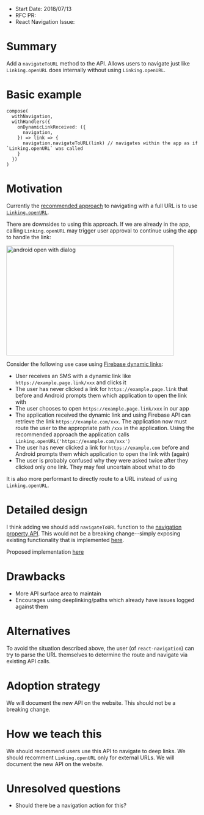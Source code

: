 - Start Date: 2018/07/13
- RFC PR:
- React Navigation Issue:

# Summary

Add a `navigateToURL` method to the API. Allows users to navigate just like `Linking.openURL` does internally without using `Linking.openURL`.

# Basic example

```
compose(
  withNavigation,
  withHandlers({
    onDynamicLinkReceived: ({
      navigation,
    }) => link => {
      navigation.navigateToURL(link) // navigates within the app as if `Linking.openURL` was called
    }
  })
)
```

# Motivation

Currently the [recommended approach](https://github.com/react-navigation/react-navigation/issues/266#issuecomment-363899405) to navigating with a full URL is to use [`Linking.openURL`](https://facebook.github.io/react-native/docs/linking.html).

There are downsides to using this approach. If we are already in the app, calling `Linking.openURL` may trigger user
approval to continue using the app to handle the link:

<img alt="android open with dialog" src="https://codelabs.developers.google.com/codelabs/android-deep-linking/img/48c972de20b04439760ad17d9b57d5fe.png" width="439" height="287" />

Consider the following use case using [Firebase dynamic links](https://firebase.google.com/docs/dynamic-links/):

- User receives an SMS with a dynamic link like `https://example.page.link/xxx` and clicks it
- The user has never clicked a link for `https://example.page.link` that before and Android prompts them which application to open the link with
- The user chooses to open `https://example.page.link/xxx` in our app
- The application received the dynamic link and using Firebase API can retrieve the link `https://example.com/xxx`. The application now must route the user to the appropriate path `/xxx` in the application. Using the recommended approach the application calls `Linking.openURL('https://example.com/xxx')`
- The user has never clicked a link for `https://example.com` before and Android prompts them which application to open the link with (again)
- The user is probably confused why they were asked twice after they clicked only one link. They may feel uncertain about what to do

It is also more performant to directly route to a URL instead of using `Linking.openURL`.

# Detailed design

I think adding we should add `navigateToURL` function to the [navigation property API](https://reactnavigation.org/docs/en/navigation-prop.html). This would not be a breaking change--simply exposing existing functionality that is implemented [here](https://github.com/react-navigation/react-navigation/blob/1fe11c100e72a632258e749d76bf542d425584b7/src/createNavigationContainer.js#L132).

Proposed implementation [here](https://github.com/s-nel/react-navigation/commit/9a9431b033fece4370309dead53b3cf82a090699)

# Drawbacks

- More API surface area to maintain
- Encourages using deeplinking/paths which already have issues logged against them

# Alternatives

To avoid the situation described above, the user (of `react-navigation`) can try to parse the URL themselves to determine the route and navigate via existing API calls.

# Adoption strategy

We will document the new API on the website. This should not be a breaking change.

# How we teach this

We should recommend users use this API to navigate to deep links. We should recomment `Linking.openURL` only for external URLs. We will document the new API on the website.

# Unresolved questions

- Should there be a navigation action for this?